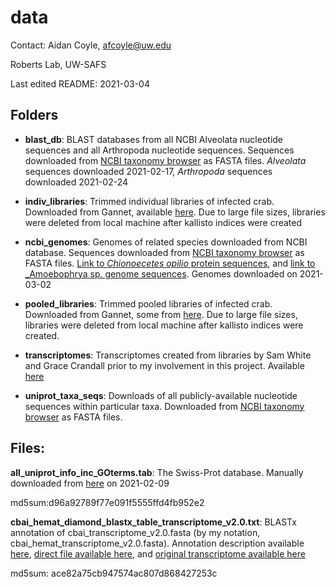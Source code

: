 # data

Contact: Aidan Coyle, afcoyle@uw.edu

Roberts Lab, UW-SAFS

Last edited README: 2021-03-04

## Folders

- **blast_db**: BLAST databases from all NCBI Alveolata nucleotide sequences and all Arthropoda nucleotide sequences. Sequences downloaded from [NCBI taxonomy browser](https://www.ncbi.nlm.nih.gov/Taxonomy/Browser/wwwtax.cg) as FASTA files. _Alveolata_ sequences downloaded 2021-02-17, _Arthropoda_ sequences downloaded 2021-02-24

- **indiv_libraries**: Trimmed individual libraries of infected crab. Downloaded from Gannet, available [here](https://gannet.fish.washington.edu/Atumefaciens/20200318_cbai_RNAseq_fastp_trimming/). Due to large file sizes, libraries were deleted from local machine after kallisto indices were created

- **ncbi_genomes**: Genomes of related species downloaded from NCBI database. Sequences downloaded from [NCBI taxonomy browser](https://www.ncbi.nlm.nih.gov/Taxonomy/Browser/wwwtax.cg) as FASTA files. [Link to _Chionoecetes opilio_ protein sequences](https://www.ncbi.nlm.nih.gov/genome/?term=txid41210%5BOrganism:exp%5D), and [link to _Amoebophrya sp. genome sequences](https://www.ncbi.nlm.nih.gov/genome/?term=txid1775427%5BOrganism:exp%5D). Genomes downloaded on 2021-03-02

- **pooled_libraries**: Trimmed pooled libraries of infected crab. Downloaded from Gannet, some from [here](https://gannet.fish.washington.edu/Atumefaciens/20200414_cbai_RNAseq_fastp_trimming/). Due to large file sizes, libraries were deleted from local machine after kallisto indices were created.

- **transcriptomes**: Transcriptomes created from libraries by Sam White and Grace Crandall prior to my involvement in this project. Available [here](https://robertslab.github.io/resources/Genomic-Resources/)

- **uniprot_taxa_seqs**: Downloads of all publicly-available nucleotide sequences within particular taxa. Downloaded from [NCBI taxonomy browser](https://www.ncbi.nlm.nih.gov/Taxonomy/Browser/wwwtax.cg) as FASTA files.

## Files:

**all_uniprot_info_inc_GOterms.tab**: The Swiss-Prot database. Manually downloaded from [here](https://www.uniprot.org/uniprot/?) on 2021-02-09

md5sum:d96a92789f77e091f5555ffd4fb952e2

**cbai_hemat_diamond_blastx_table_transcriptome_v2.0.txt**: BLASTx annotation of cbai_transcriptome_v2.0.fasta (by my notation, cbai_hemat_transcriptome_v2.0.fasta). Annotation description available [here](https://robertslab.github.io/sams-notebook/2020/05/02/Transcriptome-Assembly-C.bairdi-All-RNAseq-Data-Without-Taxonomic-Filters-with-Trinity-on-Mox.html), [direct file available here](https://gannet.fish.washington.edu/Atumefaciens/20200508_cbai_diamond_blastx_transcriptome-v2.0/20200507.C_bairdi.Trinity.blastx.outfmt6), and [original transcriptome available here](https://owl.fish.washington.edu/halfshell/genomic-databank/cbai_transcriptome_v2.0.fasta)

md5sum: ace82a75cb947574ac807d868427253c